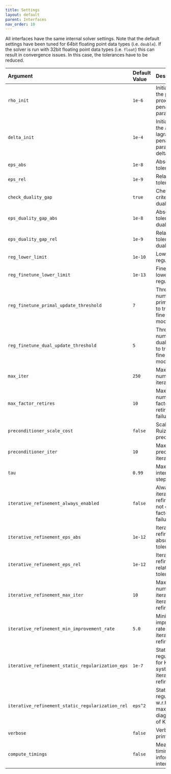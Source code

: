 ```yaml
---
title: Settings
layout: default
parent: Interfaces
nav_order: 10
---
```


All interfaces have the same internal solver settings. Note that the default settings have been tuned for 64bit floating point data types (i.e. `double`). If the solver is run with 32bit floating point data types (i.e. `float`) this can result in convergence issues. In this case, the tolerances have to be reduced.

| Argument                                         | Default Value | Description                                                               |
|:-------------------------------------------------|:--------------|:--------------------------------------------------------------------------|
| `rho_init`                                       | `1e-6`        | Initial value for the primal proximal penalty parameter rho.              |
| `delta_init`                                     | `1e-4`        | Initial value for the augmented lagrangian penalty parameter delta.       |
| `eps_abs`                                        | `1e-8`        | Absolute tolerance.                                                       |
| `eps_rel`                                        | `1e-9`        | Relative tolerance.                                                       |
| `check_duality_gap`                              | `true`        | Check terminal criterion on duality gap.                                  |
| `eps_duality_gap_abs`                            | `1e-8`        | Absolute tolerance on duality gap.                                        |
| `eps_duality_gap_rel`                            | `1e-9`        | Relative tolerance on duality gap.                                        |
| `reg_lower_limit`                                | `1e-10`       | Lower limit for regularization.                                           |
| `reg_finetune_lower_limit`                        | `1e-13`       | Fine tune lower limit regularization.                                     |
| `reg_finetune_primal_update_threshold`            | `7`           | Threshold of number of no primal updates to transition to fine tune mode.  |
| `reg_finetune_dual_update_threshold`              | `5`           | Threshold of number of no dual updates to transition to fine tune mode.    |
| `max_iter`                                       | `250`         | Maximum number of iterations.                                             |
| `max_factor_retires`                             | `10`          | Maximum number of factorization retires before failure.                   |
| `preconditioner_scale_cost`                      | `false`       | Scale cost in Ruiz preconditioner.                                        |
| `preconditioner_iter`                            | `10`          | Maximum of preconditioner iterations.                                     |
| `tau`                                            | `0.99`        | Maximum interior point step length.                                       |
| `iterative_refinement_always_enabled`             | `false`       | Always run iterative refinement and not only on factorization failure.     |
| `iterative_refinement_eps_abs`                    | `1e-12`       | Iterative refinement absolute tolerance.                                   |
| `iterative_refinement_eps_rel`                    | `1e-12`       | Iterative refinement relative tolerance.                                   |
| `iterative_refinement_max_iter`                   | `10`          | Maximum number of iterations for iterative refinement.                     |
| `iterative_refinement_min_improvement_rate`       | `5.0`         | Minimum improvement rate for iterative refinement.                         |
| `iterative_refinement_static_regularization_eps`  | `1e-7`        | Static regularization for KKT system for iterative refinement.             |
| `iterative_refinement_static_regularization_rel`  | `eps^2`       | Static regularization w.r.t. the maximum abs diagonal term of KKT system. |
| `verbose`                                        | `false`       | Verbose printing.                                                         |
| `compute_timings`                                | `false`       | Measure timing information internally.                                    |
